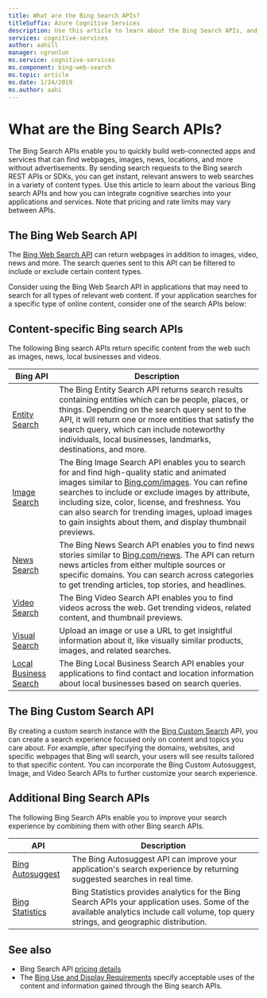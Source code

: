 ```yaml
---
title: What are the Bing Search APIs?
titleSuffix: Azure Cognitive Services
description: Use this article to learn about the Bing Search APIs, and how you can enable cognitive internet searches in your apps and services.  
services: cognitive-services
author: aahill
manager: cgronlun
ms.service: cognitive-services
ms.component: bing-web-search
ms.topic: article
ms.date: 1/24/2019
ms.author: aahi
---
```


# What are the Bing Search APIs?

The Bing Search APIs enable you to quickly build web-connected apps and services that can find webpages, images, news, locations, and more without advertisements. By sending search requests to the Bing search REST APIs or SDKs, you can get instant, relevant answers to web searches in a variety of content types. Use this article to learn about the various Bing search APIs and how you can integrate cognitive searches into your applications and services. Note that pricing and rate limits may vary between APIs.

## The Bing Web Search API

The [Bing Web Search API](../Bing-Web-Search/index.yml) can return webpages in addition to images, video, news and more. The search queries sent to this API can be filtered to include or exclude certain content types.

Consider using the Bing Web Search API in applications that may need to search for all types of relevant web content. If your application searches for a specific type of online content, consider one of the search APIs below: 

## Content-specific Bing search APIs

The following Bing search APIs return specific content from the web such as images, news, local businesses and videos.

| Bing API | Description |
| -- | -- | 
| [Entity Search](../Bing-Entities-Search/index.yml) | The Bing Entity Search API returns search results containing entities which can be people, places, or things. Depending on the search query sent to the API, it will return one or more entities that satisfy the search query, which can include noteworthy individuals, local businesses, landmarks, destinations, and more. |
| [Image Search](../Bing-Image-Search/index.yml) | The Bing Image Search API enables you to search for and find high-quality static and animated images similar to [Bing.com/images](https://www.Bing.com/images). You can refine searches to include or exclude images by attribute, including size, color, license, and freshness. You can also search for trending images, upload images to gain insights about them, and display thumbnail previews. |
| [News Search](../Bing-News-Search/index.yml) | The Bing News Search API enables you to find news stories similar to [Bing.com/news](https://www.Bing.com/news). The API can return news articles from either multiple sources or specific domains. You can search across categories to get trending articles, top stories, and headlines.
| [Video Search](../Bing-Video-Search/index.yml) | The Bing Video Search API enables you to find videos across the web. Get trending videos, related content, and thumbnail previews. |
| [Visual Search](../Bing-visual-search/index.yml) | Upload an image or use a URL to get insightful information about it, like visually similar products, images, and related searches. |
 [Local Business Search](../bing-local-business-search/index.yml) | The Bing Local Business Search API enables your applications to find contact and location information about local businesses based on search queries. |

## The Bing Custom Search API

By creating a custom search instance with the [Bing Custom Search](../Bing-Custom-Search/index.yml) API, you can create a search experience focused only on content and topics you care about. For example, after specifying the domains, websites, and specific webpages that Bing will search, your users will see results tailored to that specific content. You can incorporate the Bing Custom Autosuggest, Image, and Video Search APIs to further customize your search experience.  

## Additional Bing Search APIs

The following Bing Search APIs enable you to improve your search experience by combining them with other Bing search APIs.

| API | Description |
| -- | -- | 
| [Bing Autosuggest](../Bing-Autosuggest/index.yml) | The Bing Autosuggest API can improve your application's search experience by returning suggested searches in real time.  |
| [Bing Statistics](https://docs.microsoft.com/en-us/azure/cognitive-services/bing-news-search/bing-news-stats) | Bing Statistics provides analytics for the Bing Search APIs your application uses. Some of the available analytics include call volume, top query strings, and geographic distribution. |

## See also

* Bing Search API [pricing details](https://azure.microsoft.com/pricing/details/cognitive-services/search-api/)
* The [Bing Use and Display Requirements](./useanddisplayrequirements.md) specify acceptable uses of the content and information gained through the Bing search APIs.
